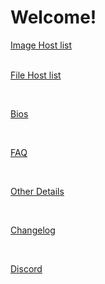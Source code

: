 # Welcome!

[Image Host list](imagehosts.md) <br><br>

[File Host list](filehosts.md) <br>

<br>

[Bios](bios.md) <br>

<br>

[FAQ](faq.md) <br>

<br>

[Other Details](other_things.md) <br>

<br>

[Changelog](changelog.md)<br>

<br>

[Discord](https://discord.gg/qYrGkvDMTr)<br>

<br>
